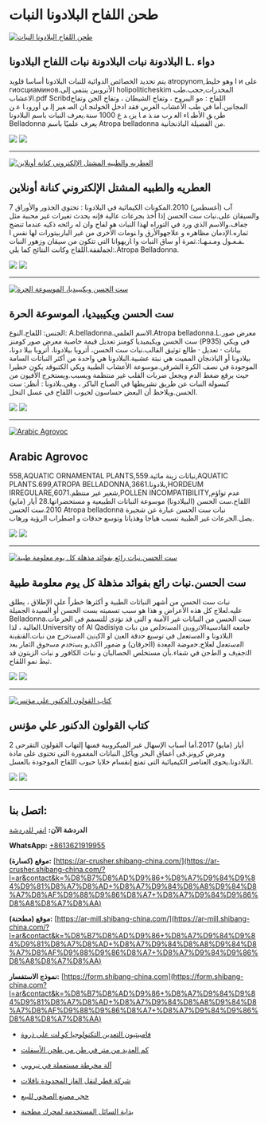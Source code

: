 # طحن اللفاح البلادونا النبات

<a href="https://swt.shibang-china.com/?l=ar&img&k=%D8%B7%D8%AD%D9%86+%D8%A7%D9%84%D9%84%D9%81%D8%A7%D8%AD+%D8%A7%D9%84%D8%A8%D9%84%D8%A7%D8%AF%D9%88%D9%86%D8%A7+%D8%A7%D9%84%D9%86%D8%A8%D8%A7%D8%AA" target="_blank">![طحن اللفاح البلادونا النبات](http://static.shibang-china.com/all-800x300/717.jpg)</a>

## البلادونة نبات البلادونة نبات اللفاح البلادونا L. دواء
يتم تحديد الخصائص الدوائية للنبات البلادونا أساسا قلويد atropynom,وهو خليط I и على гиосциаминов.الأتروبين ينتمي إلى holipoliticheskim المخدرات,حجب.طب الاعشاب.pdf Scribdاﻟﻠﻔﺎح : هﻮ اﻟﻴﺒﺮوح ، وﺗﻔﺎح اﻟﺸﻴﻄﺎن ، وﺗﻔﺎح اﻟﺠﻦ وﺗﻔﺎح اﻟﻤﺠﺎﻧﻴﻦ.أﻣﺎ ﻓﻲ ﻃﺐ اﻷﻋﺸﺎب اﻟﻐﺮﺑﻲ ﻓﻘﺪ ادﺧﻞ اﻟﺨﻮﻟﻨﺠ ﺎن اﻟﺼ ﻐﻴﺮ إﻟ ﻰ أوروﺑ ﺎ ﻋ ﻦ ﻃﺮﻳ ﻖ اﻷﻃﺒ ﺎء اﻟﻌ ﺮب ﻣﻨ ﺬ ﻣ ﺎ ﻳﺰﻳ ﺪ ع 1000 ﺳﻨﺔ‪‬.ﻳﻌﺮف اﻟﻨﺒﺎت ﺑﺎﺳﻢ اﻟﺒﻼدوﻧﺎ Belladonna ﻳﻌﺮف ﻋﻠﻤﻴًﺎ ﺑﺎﺳﻢ Atropa belladonna ﻣﻦ اﻟﻔﺼﻴﻠﺔ اﻟﺒﺎذﻧﺠﺎﻧﻴﺔ.


<a href="https://whatsapp.shibangsoft.com/WhatsApp.php" target="_blank" title="WhatsApp">![](http://static.shibang-china.com/icon/whatsapp.png)</a> <a href="https://swt.shibang-china.com/?l=ar&icon&k=%D8%B7%D8%AD%D9%86+%D8%A7%D9%84%D9%84%D9%81%D8%A7%D8%AD+%D8%A7%D9%84%D8%A8%D9%84%D8%A7%D8%AF%D9%88%D9%86%D8%A7+%D8%A7%D9%84%D9%86%D8%A8%D8%A7%D8%AA" target="_blank">![](http://static.shibang-china.com/icon/chat-ar.png)</a>

---

<a href="https://swt.shibang-china.com/?l=ar&img&k=%D8%B7%D8%AD%D9%86+%D8%A7%D9%84%D9%84%D9%81%D8%A7%D8%AD+%D8%A7%D9%84%D8%A8%D9%84%D8%A7%D8%AF%D9%88%D9%86%D8%A7+%D8%A7%D9%84%D9%86%D8%A8%D8%A7%D8%AA" target="_blank">![العطريه والطبيه المشتل الإلكتروني كنانة أونلاين](http://static.shibang-china.com/all-800x300/728.jpg)</a>

## العطريه والطبيه المشتل الإلكتروني كنانة أونلاين
7 آب (أغسطس) 2010.المكونات الكيمائية في البلادونا : تحتوي الجذور والأوراق والسيقان على.نبات ست الحسن إذا أخذ بجرعات عالية فإنه يحدث تغيرات غير محببة مثل جفاف.والاسم الذي ورد في التوراه لهذا النبات هو لفاح وان له رائحه ذكيه عندما تنضج ثماره.الإدمان مظاهره و علاجهواﻷرق وا ﻨﻮﻣﺎت اﻷﺧﺮى ﻣﻦ ﻏﻴﺮ اﻟﺒﺎرﺑﻴﺘﻮرات ﻟﻬﺎ ﻧﻔﺲ ا ـﻔـﻌـﻮل وﻣـﻨـﻬـﺎ:.ﺛﻤﺮة أو ﺳﺎق اﻟﻨﺒﺎت وا ﺎرﻳﻬﻮاﻧﺎ اﻟﺘﻲ ﺗﺘﻜﻮن ﻣﻦ ﺳﻴﻘﺎن وزﻫﻮر اﻟﻨﺒﺎت اﺠﻤﻟﻔﻔﺔ.اﻟﻠﻘﺎح وﻛﺎﻧﺖ اﻟﻨﺘﺎﺋﺞ ﻛﻤﺎ ﻳﻠﻲ:.Atropa Belladonna.


<a href="https://whatsapp.shibangsoft.com/WhatsApp.php" target="_blank" title="WhatsApp">![](http://static.shibang-china.com/icon/whatsapp.png)</a> <a href="https://swt.shibang-china.com/?l=ar&icon&k=%D8%B7%D8%AD%D9%86+%D8%A7%D9%84%D9%84%D9%81%D8%A7%D8%AD+%D8%A7%D9%84%D8%A8%D9%84%D8%A7%D8%AF%D9%88%D9%86%D8%A7+%D8%A7%D9%84%D9%86%D8%A8%D8%A7%D8%AA" target="_blank">![](http://static.shibang-china.com/icon/chat-ar.png)</a>

---

<a href="https://swt.shibang-china.com/?l=ar&img&k=%D8%B7%D8%AD%D9%86+%D8%A7%D9%84%D9%84%D9%81%D8%A7%D8%AD+%D8%A7%D9%84%D8%A8%D9%84%D8%A7%D8%AF%D9%88%D9%86%D8%A7+%D8%A7%D9%84%D9%86%D8%A8%D8%A7%D8%AA" target="_blank">![ست الحسن ويكيبيديا، الموسوعة الحرة](http://static.shibang-china.com/all-800x300/1368.jpg)</a>

## ست الحسن ويكيبيديا، الموسوعة الحرة
الجنس: اللفاح.النوع: A.belladonna.الاسم العلمي.Atropa belladonna.L.معرض صور ست الحسن ويكيميديا كومنز تعديل قيمة خاصية معرض صور كومنز (P935) في ويكي بيانات &middot; تعديل &middot; طالع توثيق القالب.نبات ست الحسن، أتروبا بيلادونا، أتروبا بيلا دونا، بيلادونا أو الباذنجان المميت هي نبتة عشبية.البلادونا هي واحدة من أكثر النباتات السامة الموجودة في نصف الكرة الشرقي.موسوعة الأعشاب الطبية ويكي الكتبوقد يكون خطيرا حيث يرقع ضغط الدم ويجعل ضربات القلب غير منتظمة ويسبب.ويستخرج الأفيون من كبسولة النبات عن طريق تشريطها في الصباح الباكر ، وهي.بلادونا : أنظر: ست الحسن.ويلاحظ أن البعض حساسون لحبوب اللقاح في عسل النحل.


<a href="https://whatsapp.shibangsoft.com/WhatsApp.php" target="_blank" title="WhatsApp">![](http://static.shibang-china.com/icon/whatsapp.png)</a> <a href="https://swt.shibang-china.com/?l=ar&icon&k=%D8%B7%D8%AD%D9%86+%D8%A7%D9%84%D9%84%D9%81%D8%A7%D8%AD+%D8%A7%D9%84%D8%A8%D9%84%D8%A7%D8%AF%D9%88%D9%86%D8%A7+%D8%A7%D9%84%D9%86%D8%A8%D8%A7%D8%AA" target="_blank">![](http://static.shibang-china.com/icon/chat-ar.png)</a>

---

<a href="https://swt.shibang-china.com/?l=ar&img&k=%D8%B7%D8%AD%D9%86+%D8%A7%D9%84%D9%84%D9%81%D8%A7%D8%AD+%D8%A7%D9%84%D8%A8%D9%84%D8%A7%D8%AF%D9%88%D9%86%D8%A7+%D8%A7%D9%84%D9%86%D8%A8%D8%A7%D8%AA" target="_blank">![Arabic Agrovoc](http://static.shibang-china.com/all-800x300/936.jpg)</a>

## Arabic Agrovoc
558,AQUATIC ORNAMENTAL PLANTS,نباتات زينة مائية.559,AQUATIC PLANTS.699,ATROPA BELLADONNA,بلادونا.3661,HORDEUM IRREGULARE,شعير غير منتظم.6071,POLLEN INCOMPATIBILITY,عدم تواؤم اللقاح.ست الحسن (البيلادونا) موسوعة النباتات الطبيعية و مستحضراتها.28 أيار (مايو) 2010.ست الحسن Atropa belladonna نبات ست الحسن عبارة عن شجيرة يصل.الجرعات غير الطبية تسبب هياجا وهذيانا وتوسع حدقات و اضطراب الرؤية ورهاب.


<a href="https://whatsapp.shibangsoft.com/WhatsApp.php" target="_blank" title="WhatsApp">![](http://static.shibang-china.com/icon/whatsapp.png)</a> <a href="https://swt.shibang-china.com/?l=ar&icon&k=%D8%B7%D8%AD%D9%86+%D8%A7%D9%84%D9%84%D9%81%D8%A7%D8%AD+%D8%A7%D9%84%D8%A8%D9%84%D8%A7%D8%AF%D9%88%D9%86%D8%A7+%D8%A7%D9%84%D9%86%D8%A8%D8%A7%D8%AA" target="_blank">![](http://static.shibang-china.com/icon/chat-ar.png)</a>

---

<a href="https://swt.shibang-china.com/?l=ar&img&k=%D8%B7%D8%AD%D9%86+%D8%A7%D9%84%D9%84%D9%81%D8%A7%D8%AD+%D8%A7%D9%84%D8%A8%D9%84%D8%A7%D8%AF%D9%88%D9%86%D8%A7+%D8%A7%D9%84%D9%86%D8%A8%D8%A7%D8%AA" target="_blank">![ست الحسن.نبات رائع بفوائد مذهلة كل يوم معلومة طبية](http://static.shibang-china.com/all-800x300/61.jpg)</a>

## ست الحسن.نبات رائع بفوائد مذهلة كل يوم معلومة طبية
نبات ست الحسن من أشهر النباتات الطبية و أكثرها خطراً على الإطلاق ، يطلق عليه.لعلاج كل هذه الأعراض و هذا هو سبب تسميته بست الحسن أو السيدة الجميلة Belladonna.ست الحسن من النباتات غير الآمنة و التى قد تؤدى للتسمم فى الجرعات العالية ، لذا.University of Al Qadisiya جامعة القادسيةاﻻﺗروﺑﯾن اﻟﻣﺳﺗﺧﻟص ﻣن ﻧﺑﺎت اﻟﺑﻼدوﻧﺎ و اﻟﻣﺳﺗﻌﻣل ﻓﻲ ﺗوﺳﯾﻊ ﺣدﻗﺔ اﻟﻌﯾن او اﻟﮐﯾﻧﯾن اﻟﻣﺳﺗﺧرج ﻣن ﻧﺑﺎت.اﻟﻘﻧﻘﯾﻧﺔ اﻟﻣﺳﺗﻌﻣل ﻟﻌﻼج.ﺣﻣوﺿﺔ اﻟﻣﻌدة (اﻟﺣرﻗﺎن) و ﺿﻣور اﻟﮐﺑد,و ﯾﺳﺗﺧدم ﻣﺳﺣوق اﻟﺛﻣﺎر ﺑﻌد اﻟﺗﺟﻔﯾف و اﻟطﺣن ﻓﻲ ﺷﻔﺎء.بأن مستخلص الحصالبان و نبات الكافور و نبات الزيتون قد ثبط نمو اللقاح.


<a href="https://whatsapp.shibangsoft.com/WhatsApp.php" target="_blank" title="WhatsApp">![](http://static.shibang-china.com/icon/whatsapp.png)</a> <a href="https://swt.shibang-china.com/?l=ar&icon&k=%D8%B7%D8%AD%D9%86+%D8%A7%D9%84%D9%84%D9%81%D8%A7%D8%AD+%D8%A7%D9%84%D8%A8%D9%84%D8%A7%D8%AF%D9%88%D9%86%D8%A7+%D8%A7%D9%84%D9%86%D8%A8%D8%A7%D8%AA" target="_blank">![](http://static.shibang-china.com/icon/chat-ar.png)</a>

---

<a href="https://swt.shibang-china.com/?l=ar&img&k=%D8%B7%D8%AD%D9%86+%D8%A7%D9%84%D9%84%D9%81%D8%A7%D8%AD+%D8%A7%D9%84%D8%A8%D9%84%D8%A7%D8%AF%D9%88%D9%86%D8%A7+%D8%A7%D9%84%D9%86%D8%A8%D8%A7%D8%AA" target="_blank">![كتاب القولون الدكنور علي مؤنس](http://static.shibang-china.com/all-800x300/1367.jpg)</a>

## كتاب القولون الدكنور علي مؤنس
2 أيار (مايو) 2017.أما أسباب الإسهال غير الميكروبية فمنها إلتهاب القولون التقرحى ومرض كرونز.فى أعماق البحر ويأكل النباتات المغمورة التى تحتوى على مادة البلادونا.يحوى العناصر الكيميائية التى تمنع إنقسام خلايا حبوب اللقاح الموجودة بالعسل.

<a href="https://whatsapp.shibangsoft.com/WhatsApp.php" target="_blank" title="WhatsApp">![](http://static.shibang-china.com/icon/whatsapp.png)</a> <a href="https://swt.shibang-china.com/?l=ar&icon&k=%D8%B7%D8%AD%D9%86+%D8%A7%D9%84%D9%84%D9%81%D8%A7%D8%AD+%D8%A7%D9%84%D8%A8%D9%84%D8%A7%D8%AF%D9%88%D9%86%D8%A7+%D8%A7%D9%84%D9%86%D8%A8%D8%A7%D8%AA" target="_blank">![](http://static.shibang-china.com/icon/chat-ar.png)</a>

---
## اتصل بنا:

**الدردشة الآن:** [انقر للدردشة](https://swt.shibang-china.com?l=ar&contact&k=%D8%B7%D8%AD%D9%86+%D8%A7%D9%84%D9%84%D9%81%D8%A7%D8%AD+%D8%A7%D9%84%D8%A8%D9%84%D8%A7%D8%AF%D9%88%D9%86%D8%A7+%D8%A7%D9%84%D9%86%D8%A8%D8%A7%D8%AA)

**WhatsApp:**  [+8613621919955](https://whatsapp.shibangsoft.com/WhatsApp.php)

**موقع (كسارة):** [https://ar-crusher.shibang-china.com/](https://ar-crusher.shibang-china.com/?l=ar&contact&k=%D8%B7%D8%AD%D9%86+%D8%A7%D9%84%D9%84%D9%81%D8%A7%D8%AD+%D8%A7%D9%84%D8%A8%D9%84%D8%A7%D8%AF%D9%88%D9%86%D8%A7+%D8%A7%D9%84%D9%86%D8%A8%D8%A7%D8%AA)

**موقع (مطحنة):** [https://ar-mill.shibang-china.com/](https://ar-mill.shibang-china.com/?l=ar&contact&k=%D8%B7%D8%AD%D9%86+%D8%A7%D9%84%D9%84%D9%81%D8%A7%D8%AD+%D8%A7%D9%84%D8%A8%D9%84%D8%A7%D8%AF%D9%88%D9%86%D8%A7+%D8%A7%D9%84%D9%86%D8%A8%D8%A7%D8%AA)

**نموذج الاستفسار:** [https://form.shibang-china.com](https://form.shibang-china.com?l=ar&contact&k=%D8%B7%D8%AD%D9%86+%D8%A7%D9%84%D9%84%D9%81%D8%A7%D8%AD+%D8%A7%D9%84%D8%A8%D9%84%D8%A7%D8%AF%D9%88%D9%86%D8%A7+%D8%A7%D9%84%D9%86%D8%A8%D8%A7%D8%AA)

* [فامبيتيون التعدين التكنولوجيا كو لت على ذروة](../11/%D9%81%D8%A7%D9%85%D8%A8%D9%8A%D8%AA%D9%8A%D9%88%D9%86%20%D8%A7%D9%84%D8%AA%D8%B9%D8%AF%D9%8A%D9%86%20%D8%A7%D9%84%D8%AA%D9%83%D9%86%D9%88%D9%84%D9%88%D8%AC%D9%8A%D8%A7%20%D9%83%D9%88%20%D9%84%D8%AA%20%D8%B9%D9%84%D9%89%20%D8%B0%D8%B1%D9%88%D8%A9.md)

* [كم العديد من متر في طن من طحن الأسفلت](../12/%D9%83%D9%85%20%D8%A7%D9%84%D8%B9%D8%AF%D9%8A%D8%AF%20%D9%85%D9%86%20%D9%85%D8%AA%D8%B1%20%D9%81%D9%8A%20%D8%B7%D9%86%20%D9%85%D9%86%20%D8%B7%D8%AD%D9%86%20%D8%A7%D9%84%D8%A3%D8%B3%D9%81%D9%84%D8%AA.md)

* [آلة مخرطة مستعملة في نيروبي](../12/%D8%A2%D9%84%D8%A9%20%D9%85%D8%AE%D8%B1%D8%B7%D8%A9%20%D9%85%D8%B3%D8%AA%D8%B9%D9%85%D9%84%D8%A9%20%D9%81%D9%8A%20%D9%86%D9%8A%D8%B1%D9%88%D8%A8%D9%8A.md)

* [شركة قطر لنقل الغاز المحدودة ناقلات](../15/%D8%B4%D8%B1%D9%83%D8%A9%20%D9%82%D8%B7%D8%B1%20%D9%84%D9%86%D9%82%D9%84%20%D8%A7%D9%84%D8%BA%D8%A7%D8%B2%20%D8%A7%D9%84%D9%85%D8%AD%D8%AF%D9%88%D8%AF%D8%A9%20%D9%86%D8%A7%D9%82%D9%84%D8%A7%D8%AA.md)

* [حجر مصنع الصخور للبيع](../15/%D8%AD%D8%AC%D8%B1%20%D9%85%D8%B5%D9%86%D8%B9%20%D8%A7%D9%84%D8%B5%D8%AE%D9%88%D8%B1%20%D9%84%D9%84%D8%A8%D9%8A%D8%B9.md)

* [بداية السائل المستخدمة لمحرك مطحنة](../12/%D8%A8%D8%AF%D8%A7%D9%8A%D8%A9%20%D8%A7%D9%84%D8%B3%D8%A7%D8%A6%D9%84%20%D8%A7%D9%84%D9%85%D8%B3%D8%AA%D8%AE%D8%AF%D9%85%D8%A9%20%D9%84%D9%85%D8%AD%D8%B1%D9%83%20%D9%85%D8%B7%D8%AD%D9%86%D8%A9.md)
